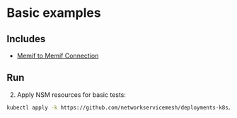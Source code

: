 # Basic examples

## Includes

- [Memif to Memif Connection](../use-cases/Memif2Memif)

## Run

2. Apply NSM resources for basic tests:

```bash
kubectl apply -k https://github.com/networkservicemesh/deployments-k8s/examples/basic?ref=57b41547ab36c3a0a9f02be69017f65413b3525
```
